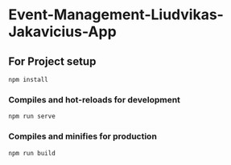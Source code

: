 # Event-Management-Liudvikas-Jakavicius-App

## For Project setup
```
npm install
```
### Compiles and hot-reloads for development
```
npm run serve
```
### Compiles and minifies for production
```
npm run build
```


